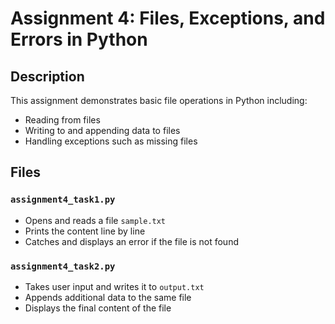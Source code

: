 # Assignment 4: Files, Exceptions, and Errors in Python

## Description
This assignment demonstrates basic file operations in Python including:
- Reading from files
- Writing to and appending data to files
- Handling exceptions such as missing files

## Files

### `assignment4_task1.py`
- Opens and reads a file `sample.txt`
- Prints the content line by line
- Catches and displays an error if the file is not found

### `assignment4_task2.py`
- Takes user input and writes it to `output.txt`
- Appends additional data to the same file
- Displays the final content of the file


